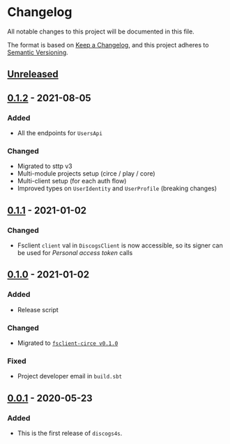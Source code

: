 # Changelog
All notable changes to this project will be documented in this file.

The format is based on [Keep a Changelog](https://keepachangelog.com/en/1.0.0/),
and this project adheres to [Semantic Versioning](https://semver.org/spec/v2.0.0.html).

## [Unreleased]

## [0.1.2] - 2021-08-05
### Added
- All the endpoints for `UsersApi`
### Changed
- Migrated to sttp v3
- Multi-module projects setup (circe / play / core)
- Multi-client setup (for each auth flow)
- Improved types on `UserIdentity` and `UserProfile` (breaking changes)
  
## [0.1.1] - 2021-01-02
### Changed
- Fsclient `client` val in `DiscogsClient` is now accessible,
  so its signer can be used for *Personal access token* calls 

## [0.1.0] - 2021-01-02
### Added
- Release script
### Changed
- Migrated to [`fsclient-circe v0.1.0`](https://github.com/bartholomews/fsclient)
### Fixed
- Project developer email in `build.sbt`

## [0.0.1] - 2020-05-23
### Added
- This is the first release of `discogs4s`.

[Unreleased]: https://github.com/bartholomews/discogs4s/compare/v0.1.2...HEAD
[0.1.2]: https://github.com/bartholomews/discogs4s/compare/v0.1.1...v0.1.2
[0.1.1]: https://github.com/bartholomews/discogs4s/compare/v0.1.0...v0.1.1
[0.1.0]: https://github.com/bartholomews/discogs4s/compare/v0.0.1...v0.1.0
[0.0.1]: https://github.com/bartholomews/discogs4s/releases/tag/v0.0.1